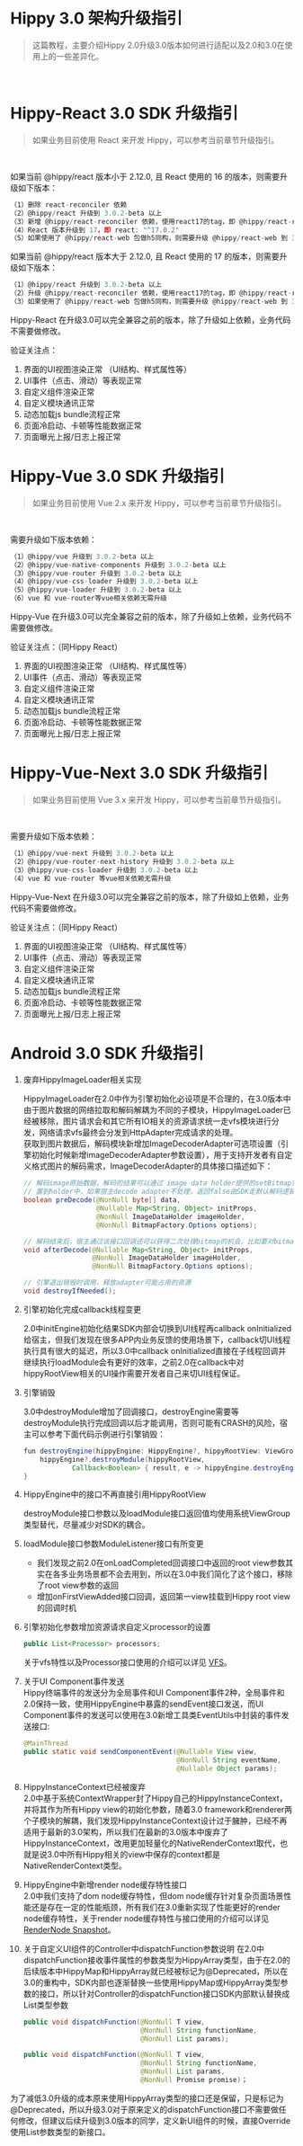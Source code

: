 # Hippy 3.0 架构升级指引

>这篇教程，主要介绍Hippy 2.0升级3.0版本如何进行适配以及2.0和3.0在使用上的一些差异化。
</br>

# Hippy-React 3.0 SDK 升级指引

>如果业务目前使用 React 来开发 Hippy，可以参考当前章节升级指引。
</br>

如果当前 @hippy/react 版本小于 2.12.0, 且 React 使用的 16 的版本，则需要升级如下版本：

``` javascript
（1）删除 react-reconciler 依赖
（2）@hippy/react 升级到 3.0.2-beta 以上
（3）新增 @hippy/react-reconciler 依赖，使用react17的tag，即 @hippy/react-reconciler: react17
（4）React 版本升级到 17，即 react: "^17.0.2"
（5）如果使用了 @hippy/react-web 包做h5同构，则需要升级 @hippy/react-web 到 3.0.2-beta 以上
```

如果当前 @hippy/react 版本大于 2.12.0, 且 React 使用的 17 的版本，则需要升级如下版本：

``` javascript
（1）@hippy/react 升级到 3.0.2-beta 以上
（2）升级 @hippy/react-reconciler 依赖，使用react17的tag，即 @hippy/react-reconciler: react17
（3）如果使用了 @hippy/react-web 包做h5同构，则需要升级 @hippy/react-web 到 3.0.2-beta 以上
```

Hippy-React 在升级3.0可以完全兼容之前的版本，除了升级如上依赖，业务代码不需要做修改。

验证关注点：

1. 界面的UI视图渲染正常 （UI结构、样式属性等）
2. UI事件（点击、滑动）等表现正常
3. 自定义组件渲染正常
4. 自定义模块通讯正常
5. 动态加载js bundle流程正常
6. 页面冷启动、卡顿等性能数据正常
7. 页面曝光上报/日志上报正常

# Hippy-Vue 3.0 SDK 升级指引

>如果业务目前使用 Vue 2.x 来开发 Hippy，可以参考当前章节升级指引。
</br>

需要升级如下版本依赖：

``` javascript
（1）@hippy/vue 升级到 3.0.2-beta 以上
（2）@hippy/vue-native-components 升级到 3.0.2-beta 以上
（3）@hippy/vue-router 升级到 3.0.2-beta 以上
（4）@hippy/vue-css-loader 升级到 3.0.2-beta 以上
（5）@hippy/vue-loader 升级到 3.0.2-beta 以上
（6）vue 和 vue-router等vue相关依赖无需升级
```

Hippy-Vue 在升级3.0可以完全兼容之前的版本，除了升级如上依赖，业务代码不需要做修改。

验证关注点：（同Hippy React）

1. 界面的UI视图渲染正常 （UI结构、样式属性等）
2. UI事件（点击、滑动）等表现正常
3. 自定义组件渲染正常
4. 自定义模块通讯正常
5. 动态加载js bundle流程正常
6. 页面冷启动、卡顿等性能数据正常
7. 页面曝光上报/日志上报正常

# Hippy-Vue-Next 3.0 SDK 升级指引

>如果业务目前使用 Vue 3.x 来开发 Hippy，可以参考当前章节升级指引。
</br>

需要升级如下版本依赖：

``` javascript
（1）@hippy/vue-next 升级到 3.0.2-beta 以上
（2）@hippy/vue-router-next-history 升级到 3.0.2-beta 以上
（3）@hippy/vue-css-loader 升级到 3.0.2-beta 以上
（4）vue 和 vue-router 等vue相关依赖无需升级
```

Hippy-Vue-Next 在升级3.0可以完全兼容之前的版本，除了升级如上依赖，业务代码不需要做修改。

验证关注点：（同Hippy React）

1. 界面的UI视图渲染正常 （UI结构、样式属性等）
2. UI事件（点击、滑动）等表现正常
3. 自定义组件渲染正常
4. 自定义模块通讯正常
5. 动态加载js bundle流程正常
6. 页面冷启动、卡顿等性能数据正常
7. 页面曝光上报/日志上报正常


# Android 3.0 SDK 升级指引

1. 废弃HippyImageLoader相关实现

   HippyImageLoader在2.0中作为引擎初始化必设项是不合理的，在3.0版本中由于图片数据的网络拉取和解码解耦为不同的子模块，HippyImageLoader已经被移除，图片请求会和其它所有IO相关的资源请求统一走vfs模块进行分发，网络请求vfs最终会分发到HttpAdapter完成请求的处理。  
   获取到图片数据后，解码模块新增加ImageDecoderAdapter可选项设置（引擎初始化时候新增imageDecoderAdapter参数设置），用于支持开发者有自定义格式图片的解码需求，ImageDecoderAdapter的具体接口描述如下：

   ```java
   // 解码image原始数据，解码的结果可以通过 image data holder提供的setBitmap或者setDrawable接口
   // 置到holder中，如果宿主decode adapter不处理，返回false由SDK走默认解码逻辑
   boolean preDecode(@NonNull byte[] data, 
                     @Nullable Map<String, Object> initProps,
                     @NonNull ImageDataHolder imageHolder, 
                     @NonNull BitmapFactory.Options options);

   // 解码结束后，宿主通过该接口回调还可以获得二次处理bitmap的机会，比如要对bitmap做高斯模糊。
   void afterDecode(@Nullable Map<String, Object> initProps, 
                    @NonNull ImageDataHolder imageHolder, 
                    @NonNull BitmapFactory.Options options);

   // 引擎退出销毁时调用，释放adapter可能占用的资源
   void destroyIfNeeded();
   ```

2. 引擎初始化完成callback线程变更

   2.0中initEngine初始化结果SDK内部会切换到UI线程再callback onInitialized给宿主，但我们发现在很多APP内业务反馈的使用场景下，callback切UI线程执行具有很大的延迟，所以3.0中callback onInitialized直接在子线程回调并继续执行loadModule会有更好的效率，之前2.0在callback中对hippyRootView相关的UI操作需要开发者自己来切UI线程保证。

3. 引擎销毁

    3.0中destroyModule增加了回调接口，destroyEngine需要等destroyModule执行完成回调以后才能调用，否则可能有CRASH的风险，宿主可以参考下面代码示例进行引擎销毁：

    ```java
    fun destroyEngine(hippyEngine: HippyEngine?, hippyRootView: ViewGroup?) {
        hippyEngine?.destroyModule(hippyRootView,
                Callback<Boolean> { result, e -> hippyEngine.destroyEngine() })
    }
    ```

4. HippyEngine中的接口不再直接引用HippyRootView

    destroyModule接口参数以及loadModule接口返回值均使用系统ViewGroup类型替代，尽量减少对SDK的耦合。

5. loadModule接口参数ModuleListener接口有所变更
   - 我们发现之前2.0在onLoadCompleted回调接口中返回的root view参数其实在各多业务场景都不会去用到，所以在3.0中我们简化了这个接口，移除了root view参数的返回
   - 增加onFirstViewAdded接口回调，返回第一view挂载到Hippy root view的回调时机

6. 引擎初始化参数增加资源请求自定义processor的设置

    ```java
    public List<Processor> processors;
    ```

    关于vfs特性以及Processor接口使用的介绍可以详见 [VFS](feature/feature3.0/vfs.md)。

7. 关于UI Component事件发送  
   Hippy终端事件的发送分为全局事件和UI Component事件2种，全局事件和2.0保持一致，使用HippyEngine中暴露的sendEvent接口发送，而UI Component事件的发送可以使用在3.0新增工具类EventUtils中封装的事件发送接口:

    ```java
    @MainThread
    public static void sendComponentEvent(@Nullable View view, 
                                          @NonNull String eventName,
                                          @Nullable Object params);
    ```

8. HippyInstanceContext已经被废弃  
   2.0中基于系统ContextWrapper封了Hippy自己的HippyInstanceContext，并将其作为所有Hippy view的初始化参数，随着3.0 framework和renderer两个子模块的解耦，我们发现HippyInstanceContext设计过于臃肿，已经不再适用于最新的3.0架构，所以我们在最新的3.0版本中废弃了HippyInstanceContext，改用更加轻量化的NativeRenderContext取代，也就是说3.0中所有Hippy相关的view中保存的context都是NativeRenderContext类型。

9. HippyEngine中新增render node缓存特性接口  
   2.0中我们支持了dom node缓存特性，但dom node缓存针对复杂页面场景性能还是存在一定的性能瓶颈，所有我们在3.0重新实现了性能更好的render node缓存特性，关于render node缓存特性与接口使用的介绍可以详见 [RenderNode Snapshot](feature/feature3.0/render-node-snapshot.md)。

10. 关于自定义UI组件的Controller中dispatchFunction参数说明
    在2.0中dispatchFunction接收事件属性的参数类型为HippyArray类型，由于在2.0的后续版本中HippyMap和HippyArray就已经被标记为@Deprecated，所以在3.0的重构中，SDK内部也逐渐替换一些使用HippyMap或HippyArray类型参数的接口，所以针对Controller的dispatchFunction接口SDK内部默认替换成List类型参数

    ```java
    public void dispatchFunction(@NonNull T view, 
                                 @NonNull String functionName,
                                 @NonNull List params);

    public void dispatchFunction(@NonNull T view, 
                                 @NonNull String functionName,
                                 @NonNull List params, 
                                 @NonNull Promise promise)；                             
    ```

   为了减低3.0升级的成本原来使用HippyArray类型的接口还是保留，只是标记为@Deprecated，所以升级3.0对于原来定义的dispatchFunction接口不需要做任何修改，但建议后续升级到3.0版本的同学，定义新UI组件的时候，直接Override使用List参数类型的新接口。
